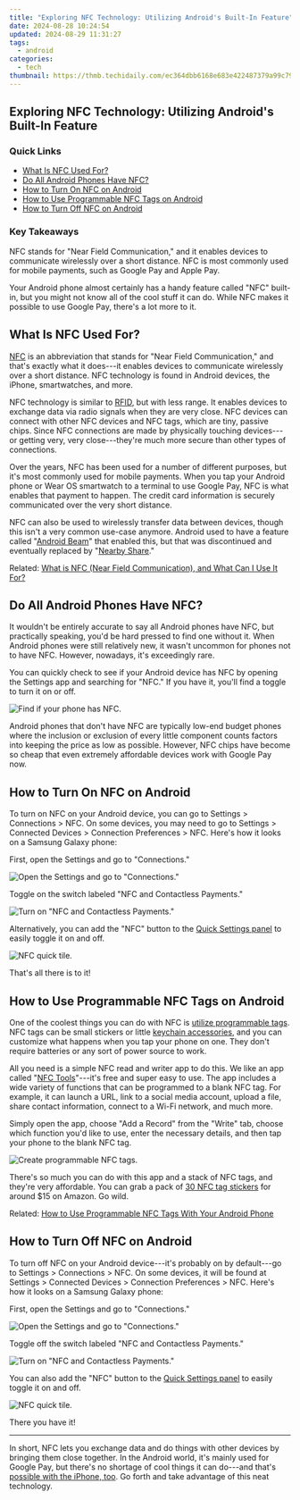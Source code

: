 ```yaml
---
title: "Exploring NFC Technology: Utilizing Android's Built-In Feature"
date: 2024-08-28 10:24:54
updated: 2024-08-29 11:31:27
tags:
  - android
categories:
  - tech
thumbnail: https://thmb.techidaily.com/ec364dbb6168e683e422487379a99c7901eeab42baca05e040ad76d70daee8c3.jpg
---
```


## Exploring NFC Technology: Utilizing Android's Built-In Feature

### Quick Links

* [What Is NFC Used For?](https://android-transfer.techidaily.com/in-2024-how-can-you-transfer-files-from-infinix-smart-7-hd-to-iphone-151413-drfone-by-drfone-transfer-from-android-transfer-from-android/)
* [Do All Android Phones Have NFC?](https://youtube-zero.techidaily.com/ring-the-art-of-choosing-winning-video-thumbnails-for-2024/)
* [How to Turn On NFC on Android](https://facebook-video-share.techidaily.com/updated-crafting-memorable-valorant-thumbnails-a-practical-guide-for-youtube-creators-for-2024/)
* [How to Use Programmable NFC Tags on Android](https://instagram-clips.techidaily.com/updated-from-zero-to-hero-on-instagram-fame/)
* [How to Turn Off NFC on Android](https://youtube-clips.techidaily.com/channel-name-wizardry-brainstorm-and-create/)

### Key Takeaways

 NFC stands for "Near Field Communication," and it enables devices to communicate wirelessly over a short distance. NFC is most commonly used for mobile payments, such as Google Pay and Apple Pay.

 Your Android phone almost certainly has a handy feature called "NFC" built-in, but you might not know all of the cool stuff it can do. While NFC makes it possible to use Google Pay, there's a lot more to it.

##  What Is NFC Used For?

[NFC](https://extra-information.techidaily.com/the-definitive-guide-to-audio-interfaces-in-podcasting/) is an abbreviation that stands for "Near Field Communication," and that's exactly what it does---it enables devices to communicate wirelessly over a short distance. NFC technology is found in Android devices, the iPhone, smartwatches, and more.

 NFC technology is similar to [RFID](https://extra-tips.techidaily.com/is-optimal-hdr-with-aurora-worth-it/), but with less range. It enables devices to exchange data via radio signals when they are very close. NFC devices can connect with other NFC devices and NFC tags, which are tiny, passive chips. Since NFC connections are made by physically touching devices---or getting very, very close---they're much more secure than other types of connections.

 Over the years, NFC has been used for a number of different purposes, but it's most commonly used for mobile payments. When you tap your Android phone or Wear OS smartwatch to a terminal to use Google Pay, NFC is what enables that payment to happen. The credit card information is securely communicated over the very short distance.

 NFC can also be used to wirelessly transfer data between devices, though this isn't a very common use-case anymore. Android used to have a feature called "[Android Beam](https://youtube-data.techidaily.com/024-approved-short-form-spectacularity-compile-the-top-10-video-editing-tools/)" that enabled this, but that was discontinued and eventually replaced by "[Nearby Share](https://some-techniques.techidaily.com/new-innovative-approach-to-hdr-portraiture-excellence/)."

Related: [What is NFC (Near Field Communication), and What Can I Use It For?](https://extra-information.techidaily.com/the-definitive-guide-to-audio-interfaces-in-podcasting/) 

##  Do All Android Phones Have NFC?

 It wouldn't be entirely accurate to say all Android phones have NFC, but practically speaking, you'd be hard pressed to find one without it. When Android phones were still relatively new, it wasn't uncommon for phones not to have NFC. However, nowadays, it's exceedingly rare.

 You can quickly check to see if your Android device has NFC by opening the Settings app and searching for "NFC." If you have it, you'll find a toggle to turn it on or off.

![Find if your phone has NFC.](https://static1.howtogeekimages.com/wordpress/wp-content/uploads/2023/06/2023-06-27_16-33-53.jpg) 

 Android phones that don't have NFC are typically low-end budget phones where the inclusion or exclusion of every little component counts factors into keeping the price as low as possible. However, NFC chips have become so cheap that even extremely affordable devices work with Google Pay now.

##  How to Turn On NFC on Android

 To turn on NFC on your Android device, you can go to Settings > Connections > NFC. On some devices, you may need to go to Settings > Connected Devices > Connection Preferences > NFC. Here's how it looks on a Samsung Galaxy phone:

 First, open the Settings and go to "Connections."

![Open the Settings and go to "Connections."](https://static1.howtogeekimages.com/wordpress/wp-content/uploads/2023/06/2023-06-27_16-38-31.jpg) 

 Toggle on the switch labeled "NFC and Contactless Payments."

![Turn on "NFC and Contactless Payments."](https://static1.howtogeekimages.com/wordpress/wp-content/uploads/2023/06/2023-06-27_16-39-06.jpg) 

 Alternatively, you can add the "NFC" button to the [Quick Settings panel](https://youtube-blog.techidaily.com/ed-unlocking-video-popularity-a-comprehensive-guide-to-tagging-on-youtube-for-2024/) to easily toggle it on and off.

![NFC quick tile.](https://static1.howtogeekimages.com/wordpress/wp-content/uploads/2023/06/2023-06-27_16-40-06.jpg) 

 That's all there is to it!

##  How to Use Programmable NFC Tags on Android

 One of the coolest things you can do with NFC is [utilize programmable tags](https://screen-capture.techidaily.com/new-in-2024-professional-filming-made-simple-the-essentials-of-logitech-webcam-setup/). NFC tags can be small stickers or little [keychain accessories](https://amazon.com/dp/B077W8SN1Q?tag=htg-v2-6mfvdio-20&ascsubtag=UUhtgUeUpU227867&asc%5Frefurl=https%3A%2F%2Fwww.howtogeek.com%2F901832%2Fwhat-is-nfc-on-android-and-how-can-i-use-it%2F&asc%5Fcampaign=Short-Term), and you can customize what happens when you tap your phone on one. They don't require batteries or any sort of power source to work.

 All you need is a simple NFC read and writer app to do this. We like an app called "[NFC Tools](https://www.anrdoezrs.net/links/3607085/type/dlg/sid/UUhtgUeUpU227867/https://play.google.com/store/apps/details?id=com.wakdev.wdnfc)"---it's free and super easy to use. The app includes a wide variety of functions that can be programmed to a blank NFC tag. For example, it can launch a URL, link to a social media account, upload a file, share contact information, connect to a Wi-Fi network, and much more.

 Simply open the app, choose "Add a Record" from the "Write" tab, choose which function you'd like to use, enter the necessary details, and then tap your phone to the blank NFC tag.

![Create programmable NFC tags.](https://static1.howtogeekimages.com/wordpress/wp-content/uploads/2023/06/2023-06-27_16-51-14.jpg) 

 There's so much you can do with this app and a stack of NFC tags, and they're very affordable. You can grab a pack of [30 NFC tag stickers](https://amazon.com/dp/B07MKWHYQK?tag=htg-v2-6mfvdio-20&ascsubtag=UUhtgUeUpU227867&asc%5Frefurl=https%3A%2F%2Fwww.howtogeek.com%2F901832%2Fwhat-is-nfc-on-android-and-how-can-i-use-it%2F&asc%5Fcampaign=Short-Term) for around $15 on Amazon. Go wild.

Related: [How to Use Programmable NFC Tags With Your Android Phone](https://screen-capture.techidaily.com/new-in-2024-professional-filming-made-simple-the-essentials-of-logitech-webcam-setup/) 

##  How to Turn Off NFC on Android

 To turn off NFC on your Android device---it's probably on by default---go to Settings > Connections > NFC. On some devices, it will be found at Settings > Connected Devices > Connection Preferences > NFC. Here's how it looks on a Samsung Galaxy phone:

 First, open the Settings and go to "Connections."

![Open the Settings and go to "Connections."](https://static1.howtogeekimages.com/wordpress/wp-content/uploads/2023/06/2023-06-27_16-38-31.jpg) 

 Toggle off the switch labeled "NFC and Contactless Payments."

![Turn on "NFC and Contactless Payments."](https://static1.howtogeekimages.com/wordpress/wp-content/uploads/2023/06/2023-06-27_16-39-06.jpg) 

 You can also add the "NFC" button to the [Quick Settings panel](https://youtube-blog.techidaily.com/ed-unlocking-video-popularity-a-comprehensive-guide-to-tagging-on-youtube-for-2024/) to easily toggle it on and off.

![NFC quick tile.](https://static1.howtogeekimages.com/wordpress/wp-content/uploads/2023/06/2023-06-27_16-40-06.jpg) 

 There you have it!

---

 In short, NFC lets you exchange data and do things with other devices by bringing them close together. In the Android world, it's mainly used for Google Pay, but there's no shortage of cool things it can do---and that's [possible with the iPhone, too](https://youtube-clips.techidaily.com/in-2024-dive-deep-into-designing-dynamic-youtube-live-thumbnails/). Go forth and take advantage of this neat technology.

<ins class="adsbygoogle"
     style="display:block"
     data-ad-format="autorelaxed"
     data-ad-client="ca-pub-7571918770474297"
     data-ad-slot="1223367746"></ins>



<ins class="adsbygoogle"
     style="display:block"
     data-ad-client="ca-pub-7571918770474297"
     data-ad-slot="8358498916"
     data-ad-format="auto"
     data-full-width-responsive="true"></ins>
